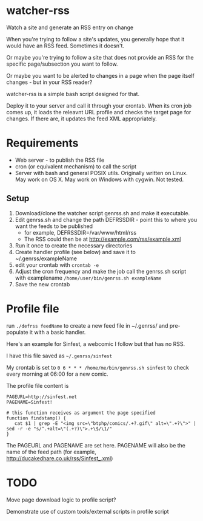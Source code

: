 watcher-rss
===========

Watch a site and generate an RSS entry on change

When you're trying to follow a site's updates, you generally hope that it would have an RSS feed. Sometimes it doesn't.

Or maybe you're trying to follow a site that does not provide an RSS for the specific page/subsection you want to follow.

Or maybe you want to be alerted to changes in a page when the page itself changes - but in your RSS reader?

watcher-rss is a simple bash script designed for that.

Deploy it to your server and call it through your crontab. When its cron job comes up, it loads the releavnt URL profile and checks the target page for changes. If there are, it updates the feed XML appropriately.

Requirements
===

* Web server - to publish the RSS file
* cron (or equivalent mechanism) to call the script
* Server with bash and general POSIX utils. Originally written on Linux. May work on OS X. May work on Windows with cygwin. Not tested.

Setup
---

1. Download/clone the watcher script genrss.sh and make it executable.
2. Edit genrss.sh and change the path DEFRSSDIR - point this to where you want the feeds to be published
    * for example, DEFRSSDIR=/var/www/html/rss
    * The RSS could then be at http://example.com/rss/example.xml
2. Run it once to create the necessary directories
3. Create handler profile (see below) and save it to ~/.genrss/exampleName
4. edit your crontab with `crontab -e`
5. Adjust the cron frequency and make the job call the genrss.sh script with examplename `/home/user/bin/genrss.sh exampleName`
6. Save the new crontab

Profile file
===

run `./defrss feedName` to create a new feed file in ~/.genrss/ and pre-populate it with a basic handler.

Here's an example for Sinfest, a webcomic I follow but that has no RSS.

I have this file saved as `~/.genrss/sinfest`

My crontab is set to `0 6 * * * /home/me/bin/genrss.sh sinfest` to check every morning at 06:00 for a new comic.

The profile file content is

	PAGEURL=http://sinfest.net
	PAGENAME=Sinfest!
	
	# this function receives as argument the page specified
	function findstamp() {
	   cat $1 | grep -E "<img src=\"btphp/comics/.+?.gif\" alt=\".+?\">" | sed -r -e "s/^.+alt=\"(.+?)\">.+\$/\1/"
	}

The PAGEURL and PAGENAME are set here. PAGENAME will also be the name of the feed path (for example, http://ducakedhare.co.uk/rss/Sinfest_.xml)

TODO
===

Move page download logic to profile script?

Demonstrate use of custom tools/external scripts in profile script
